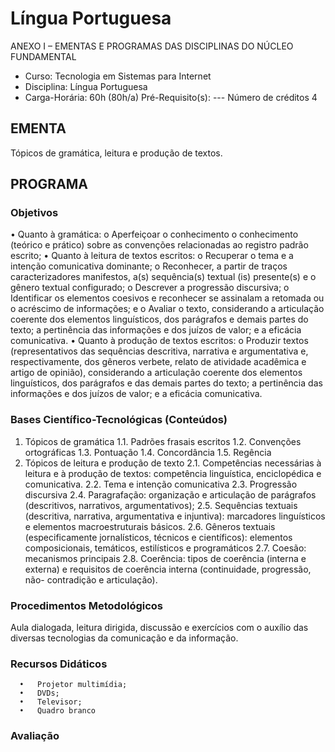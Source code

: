 # Língua Portuguesa 

ANEXO I – EMENTAS E PROGRAMAS DAS DISCIPLINAS DO NÚCLEO FUNDAMENTAL

* Curso: Tecnologia em Sistemas para Internet
* Disciplina: Língua Portuguesa                                                     
* Carga-Horária: 60h (80h/a)
     Pré-Requisito(s): ---                                                                Número de créditos 4

## EMENTA

Tópicos de gramática, leitura e produção de textos.

## PROGRAMA
### Objetivos

•     Quanto à gramática:
          o Aperfeiçoar o conhecimento o conhecimento (teórico e prático) sobre as convenções relacionadas ao registro
               padrão escrito;
•     Quanto à leitura de textos escritos:
          o Recuperar o tema e a intenção comunicativa dominante;
          o Reconhecer, a partir de traços caracterizadores manifestos, a(s) sequência(s) textual (is) presente(s) e o gênero
               textual configurado;
          o Descrever a progressão discursiva;
          o Identificar os elementos coesivos e reconhecer se assinalam a retomada ou o acréscimo de informações; e
          o Avaliar o texto, considerando a articulação coerente dos elementos linguísticos, dos parágrafos e demais partes
               do texto; a pertinência das informações e dos juízos de valor; e a eficácia comunicativa.
•     Quanto à produção de textos escritos:
          o Produzir textos (representativos das sequências descritiva, narrativa e argumentativa e, respectivamente, dos
               gêneros verbete, relato de atividade acadêmica e artigo de opinião), considerando a articulação coerente dos
               elementos linguísticos, dos parágrafos e das demais partes do texto; a pertinência das informações e dos juízos
               de valor; e a eficácia comunicativa.

### Bases Científico-Tecnológicas (Conteúdos)

1.    Tópicos de gramática
      1.1. Padrões frasais escritos
      1.2. Convenções ortográficas
      1.3. Pontuação
      1.4. Concordância
      1.5. Regência
2.    Tópicos de leitura e produção de texto
      2.1. Competências necessárias à leitura e à produção de textos: competência linguística, enciclopédica e comunicativa.
      2.2. Tema e intenção comunicativa
      2.3. Progressão discursiva
      2.4. Paragrafação: organização e articulação de parágrafos (descritivos, narrativos, argumentativos);
      2.5. Sequências textuais (descritiva, narrativa, argumentativa e injuntiva): marcadores linguísticos e elementos
           macroestruturais básicos.
      2.6. Gêneros textuais (especificamente jornalísticos, técnicos e científicos): elementos composicionais, temáticos,
           estilísticos e programáticos
      2.7. Coesão: mecanismos principais
      2.8. Coerência: tipos de coerência (interna e externa) e requisitos de coerência interna (continuidade, progressão, não-
           contradição e articulação).

### Procedimentos Metodológicos

Aula dialogada, leitura dirigida, discussão e exercícios com o auxílio das diversas tecnologias da comunicação e da informação.

### Recursos Didáticos

      •   Projetor multimídia;
      •   DVDs;
      •   Televisor;
      •   Quadro branco

### Avaliação